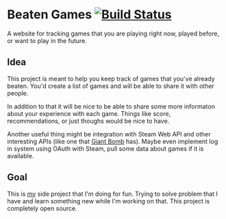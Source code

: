 # Beaten Games [![Build Status](https://travis-ci.org/gentlecat/beaten-games.svg)](https://travis-ci.org/gentlecat/beaten-games)

A website for tracking games that you are playing right now, played before, or want to play in the future.

## Idea

This project is meant to help you keep track of games that you've already beaten. You'd create a list of games and will be able to share it with other people.

In addition to that it will be nice to be able to share some more informaton about your experience with each game. Things like score, recommendations, or just thoughs would be nice to have.

Another useful thing might be integration with Steam Web API and other interesting APIs (like one that [Giant Bomb](https://www.giantbomb.com/api/) has). Maybe even implement log in system using OAuth with Steam, pull some data about games if it is available.

## Goal

This is [my](https://roman.zone) side project that I'm doing for fun. Trying to solve problem that I have and learn something new while I'm working on that. This project is completely open source.
